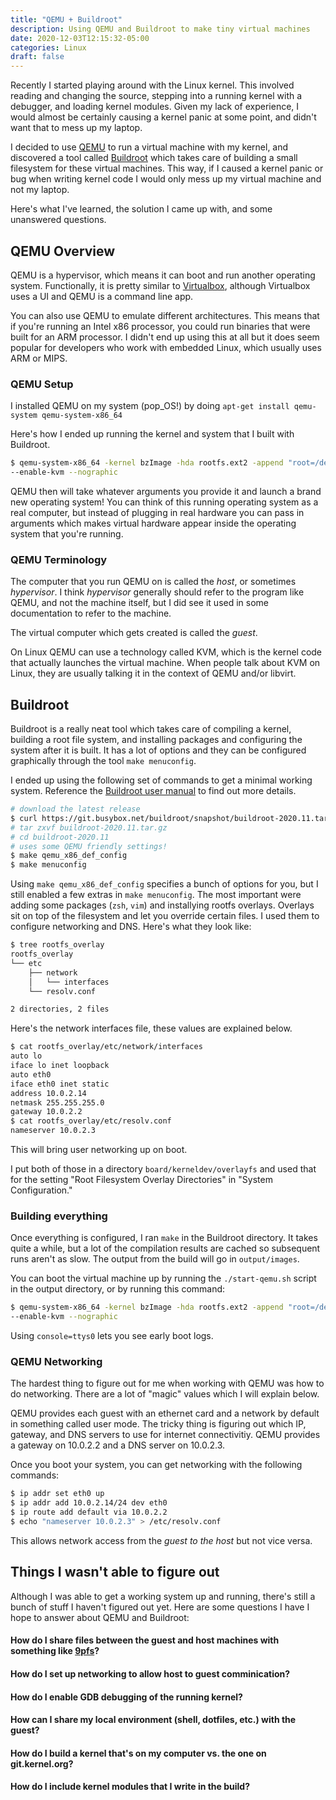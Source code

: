 ```yaml
---
title: "QEMU + Buildroot"
description: Using QEMU and Buildroot to make tiny virtual machines
date: 2020-12-03T12:15:32-05:00
categories: Linux
draft: false
---
```


Recently I started playing around with the Linux kernel. This involved reading and changing the source, stepping into a running kernel with a debugger, and loading kernel modules. Given my lack of experience, I would almost be certainly causing a kernel panic at some point, and didn't want that to mess up my laptop.

I decided to use [QEMU](https://www.qemu.org/) to run a virtual machine with my kernel, and discovered a tool called [Buildroot](https://buildroot.org/) which takes care of building a small filesystem for these virtual machines. This way, if I caused a kernel panic or bug when writing kernel code I would only mess up my virtual machine and not my laptop.

Here's what I've learned, the solution I came up with, and some unanswered questions.

## QEMU Overview

QEMU is a hypervisor, which means it can boot and run another operating system. Functionally, it is pretty similar to [Virtualbox](https://www.virtualbox.org/), although Virtualbox uses a UI and QEMU is a command line app.

You can also use QEMU to emulate different architectures. This means that if you're running an Intel x86 processor, you could run binaries that were built for an ARM processor. I didn't end up using this at all but it does seem popular for developers who work with embedded Linux, which usually uses ARM or MIPS.

### QEMU Setup

I installed QEMU on my system (pop_OS!) by doing `apt-get install qemu-system qemu-system-x86_64`

Here's how I ended up running the kernel and system that I built with Buildroot.

```bash
$ qemu-system-x86_64 -kernel bzImage -hda rootfs.ext2 -append "root=/dev/sda rw console=ttyS0" \
--enable-kvm --nographic 
```

QEMU then will take whatever arguments you provide it and launch a brand new operating system! You can think of this running operating system as a real computer, but instead of plugging in real hardware you can pass in arguments which makes virtual hardware appear inside the operating system that you're running.

### QEMU Terminology

The computer that you run QEMU on is called the *host*, or sometimes *hypervisor*. I think *hypervisor* generally should refer to the program like QEMU, and not the machine itself, but I did see it used in some documentation to refer to the machine.

The virtual computer which gets created is called the *guest*.

On Linux QEMU can use a technology called KVM, which is the kernel code that actually launches the virtual machine. When people talk about KVM on Linux, they are usually talking it in the context of QEMU and/or libvirt.

## Buildroot

Buildroot is a really neat tool which takes care of compiling a kernel, building a root file system, and installing packages and configuring the system after it is built. It has a lot of options and they can be configured graphically through the tool `make menuconfig`.

I ended up using the following set of commands to get a minimal working system. Reference the [Buildroot user manual](https://buildroot.org/downloads/manual/manual.html#makeuser-syntax) to find out more details.

```bash
# download the latest release
$ curl https://git.busybox.net/buildroot/snapshot/buildroot-2020.11.tar.gz
# tar zxvf buildroot-2020.11.tar.gz
# cd buildroot-2020.11
# uses some QEMU friendly settings!
$ make qemu_x86_def_config
$ make menuconfig
```

Using `make qemu_x86_def_config` specifies a bunch of options for you, but I still enabled a few extras in `make menuconfig`. The most important were adding some packages (`zsh`, `vim`) and installying rootfs overlays. Overlays sit on top of the filesystem and let you override certain files. I used them to configure networking and DNS. Here's what they look like:

```bash
$ tree rootfs_overlay    
rootfs_overlay
└── etc
    ├── network
    │   └── interfaces
    └── resolv.conf

2 directories, 2 files
```

Here's the network interfaces file, these values are explained below. 

```bash
$ cat rootfs_overlay/etc/network/interfaces
auto lo
iface lo inet loopback
auto eth0
iface eth0 inet static
address 10.0.2.14
netmask 255.255.255.0
gateway 10.0.2.2
$ cat rootfs_overlay/etc/resolv.conf
nameserver 10.0.2.3
```

This will bring user networking up on boot.

I put both of those in a directory `board/kerneldev/overlayfs` and used that for the setting "Root Filesystem Overlay Directories" in "System Configuration."

### Building everything

Once everything is configured, I ran `make` in the Buildroot directory. It takes quite a while, but a lot of the compilation results are cached so subsequent runs aren't as slow. The output from the build will go in `output/images`. 

You can boot the virtual machine up by running the `./start-qemu.sh` script in the output directory, or by running this command:

```bash
$ qemu-system-x86_64 -kernel bzImage -hda rootfs.ext2 -append "root=/dev/sda rw console=ttyS0" \
--enable-kvm --nographic 
```

Using `console=ttys0` lets you see early boot logs.

### QEMU Networking

The hardest thing to figure out for me when working with QEMU was how to do networking. There are a lot of "magic" values which I will explain below.

QEMU provides each guest with an ethernet card and a network by default in something called user mode. The tricky thing is figuring out which IP, gateway, and DNS servers to use for internet connectivitiy. QEMU provides a gateway on 10.0.2.2 and a DNS server on 10.0.2.3.

Once you boot your system, you can get networking with the following commands:

```bash
$ ip addr set eth0 up
$ ip addr add 10.0.2.14/24 dev eth0
$ ip route add default via 10.0.2.2 
$ echo "nameserver 10.0.2.3" > /etc/resolv.conf
```

This allows network access from the *guest to the host* but not vice versa.

## Things I wasn't able to figure out

Although I was able to get a working system up and running, there's still a bunch of stuff I haven't figured out yet. Here are some questions I have I hope to answer about QEMU and Buildroot:

#### How do I share files between the guest and host machines with something like [9pfs](https://wiki.qemu.org/Documentation/9psetup)?
#### How do I set up networking to allow host to guest comminication?
#### How do I enable GDB debugging of the running kernel?
#### How can I share my local environment (shell, dotfiles, etc.) with the guest?
#### How do I build a kernel that's on my computer vs. the one on git.kernel.org?
#### How do I include kernel modules that I write in the build?

